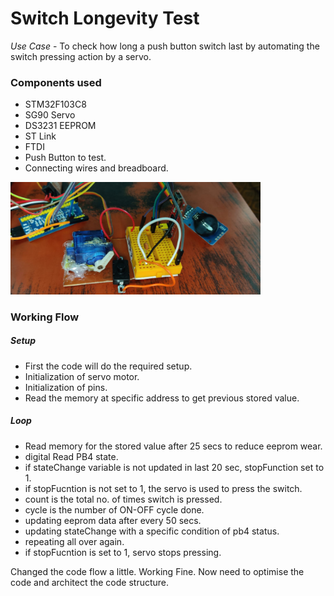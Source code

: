 # Switch Longevity Test

_*Use Case*_ - To check how long a push button switch last by automating the switch pressing action by a servo.

### Components used 
  - STM32F103C8
  - SG90 Servo
  - DS3231 EEPROM
  - ST Link
  - FTDI 
  - Push Button to test.
  - Connecting wires and breadboard.

<img src = "extras/imgA.jpeg" width = "400"> 

### Working Flow

##### Setup 
  - First the code will do the required setup. 
  - Initialization of servo motor.
  - Initialization of pins.
  - Read the memory at specific address to get previous stored value.

##### Loop
  - Read memory for the stored value after 25 secs to reduce eeprom wear.
  - digital Read PB4 state.
  - if stateChange variable is not updated in last 20 sec, stopFunction set to 1.
  - if stopFucntion is not set to 1, the servo is used to press the switch.
  - count is the total no. of times switch is pressed.
  - cycle is the number of ON-OFF cycle done.
  - updating eeprom data after every 50 secs.
  - updating stateChange with a specific condition of pb4 status.
  - repeating all over again.
  - if stopFucntion is set to 1, servo stops pressing.


Changed the code flow a little. Working Fine. Now need to optimise the code and architect the code structure.


